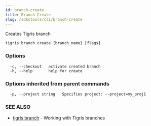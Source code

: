 ```yaml
---
id: branch-create
title: Branch Create
slug: /sdkstools/cli/branch-create
---
```


Creates Tigris branch

```
tigris branch create {branch_name} [flags]
```

### Options

```
  -c, --checkout   activate created branch
  -h, --help       help for create
```

### Options inherited from parent commands

```
  -p, --project string   Specifies project: --project=my_proj1
```

### SEE ALSO

- [tigris branch](tigris_branch.md) - Working with Tigris branches
